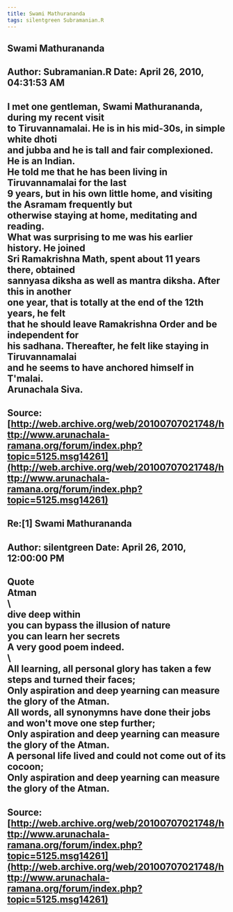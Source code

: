 ```yaml
--- 
title: Swami Mathurananda   
tags: silentgreen Subramanian.R  
---  
```

## Swami Mathurananda  
Author: Subramanian.R       Date: April 26, 2010, 04:31:53 AM  
---  
I met one gentleman, Swami Mathurananda, during my recent visit   
to Tiruvannamalai. He is in his mid-30s, in simple white dhoti   
and jubba and he is tall and fair complexioned. He is an Indian.   
He told me that he has been living in Tiruvannamalai for the last   
9 years, but in his own little home, and visiting the Asramam frequently but  
otherwise staying at home, meditating and reading.   
What was surprising to me was his earlier history. He joined   
Sri Ramakrishna Math, spent about 11 years there, obtained   
sannyasa diksha as well as mantra diksha. After this in another   
one year, that is totally at the end of the 12th years, he felt   
that he should leave Ramakrishna Order and be independent for   
his sadhana. Thereafter, he felt like staying in Tiruvannamalai   
and he seems to have anchored himself in T'malai.   
Arunachala Siva.
 ---  
Source:[http://web.archive.org/web/20100707021748/http://www.arunachala-ramana.org/forum/index.php?topic=5125.msg14261](http://web.archive.org/web/20100707021748/http://www.arunachala-ramana.org/forum/index.php?topic=5125.msg14261)   
---  

## Re:[1] Swami Mathurananda  
Author: silentgreen         Date: April 26, 2010, 12:00:00 PM  
---  
Quote  
Atman   
\   
dive deep within   
you can bypass the illusion of nature   
you can learn her secrets   
A very good poem indeed.   
\   
All learning, all personal glory has taken a few steps and turned their faces;   
Only aspiration and deep yearning can measure the glory of the Atman.   
All words, all synonymns have done their jobs and won't move one step further;   
Only aspiration and deep yearning can measure the glory of the Atman.   
A personal life lived and could not come out of its cocoon;   
Only aspiration and deep yearning can measure the glory of the Atman.
 ---  
Source:[http://web.archive.org/web/20100707021748/http://www.arunachala-ramana.org/forum/index.php?topic=5125.msg14261](http://web.archive.org/web/20100707021748/http://www.arunachala-ramana.org/forum/index.php?topic=5125.msg14261)   
---  

